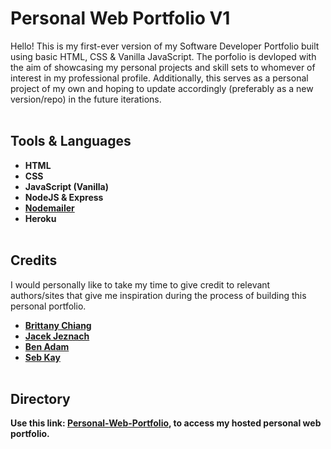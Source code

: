 # **Personal Web Portfolio V1**
Hello! This is my first-ever version of my Software Developer Portfolio built using basic HTML, CSS & Vanilla JavaScript. The porfolio is devloped with the aim of showcasing my personal projects and skill sets to whomever of interest in my professional profile. Additionally, this serves as a personal project of my own and hoping to update accordingly (preferably as a new version/repo) in the future iterations.
<br><br>

## **Tools & Languages**
- **HTML**
- **CSS**
- **JavaScript (Vanilla)**
- **NodeJS & Express**
- **[Nodemailer](https://nodemailer.com/about/)**
- **Heroku**
<br><br>

## **Credits**
I would personally like to take my time to give credit to relevant authors/sites that give me inspiration during the process of building this personal portfolio.
- **[Brittany Chiang](https://brittanychiang.com/)**
- **[Jacek Jeznach](https://jacekjeznach.com/)**
- **[Ben Adam](https://benadam.me/)**
- **[Seb Kay](https://sebkay.com/)**
<br><br>

## **Directory**
**Use this link: [Personal-Web-Portfolio](https://thuta-web-portfolio.herokuapp.com/), to access my hosted personal web portfolio.**




